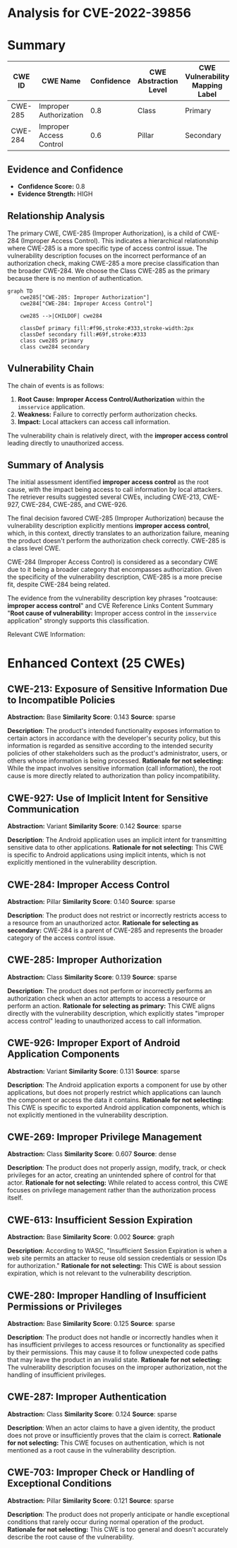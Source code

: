 # Analysis for CVE-2022-39856

# Summary
| CWE ID | CWE Name | Confidence | CWE Abstraction Level | CWE Vulnerability Mapping Label | CWE-Vulnerability Mapping Notes |
|---|---|---|---|---|---|
| CWE-285 | Improper Authorization | 0.8 | Class | Primary | Allowed-with-Review |
| CWE-284 | Improper Access Control | 0.6 | Pillar | Secondary | Discouraged |

## Evidence and Confidence

*   **Confidence Score:** 0.8
*   **Evidence Strength:** HIGH

## Relationship Analysis
The primary CWE, CWE-285 (Improper Authorization), is a child of CWE-284 (Improper Access Control). This indicates a hierarchical relationship where CWE-285 is a more specific type of access control issue. The vulnerability description focuses on the incorrect performance of an authorization check, making CWE-285 a more precise classification than the broader CWE-284. We choose the Class CWE-285 as the primary because there is no mention of authentication.

```mermaid
graph TD
    cwe285["CWE-285: Improper Authorization"]
    cwe284["CWE-284: Improper Access Control"]
    
    cwe285 -->|CHILDOF| cwe284
    
    classDef primary fill:#f96,stroke:#333,stroke-width:2px
    classDef secondary fill:#69f,stroke:#333
    class cwe285 primary
    class cwe284 secondary
```

## Vulnerability Chain
The chain of events is as follows:

1.  **Root Cause:** **Improper Access Control/Authorization** within the `imsservice` application.
2.  **Weakness:** Failure to correctly perform authorization checks.
3.  **Impact:** Local attackers can access call information.

The vulnerability chain is relatively direct, with the **improper access control** leading directly to unauthorized access.

## Summary of Analysis
The initial assessment identified **improper access control** as the root cause, with the impact being access to call information by local attackers. The retriever results suggested several CWEs, including CWE-213, CWE-927, CWE-284, CWE-285, and CWE-926.

The final decision favored CWE-285 (Improper Authorization) because the vulnerability description explicitly mentions **improper access control**, which, in this context, directly translates to an authorization failure, meaning the product doesn't perform the authorization check correctly. CWE-285 is a class level CWE.

CWE-284 (Improper Access Control) is considered as a secondary CWE due to it being a broader category that encompasses authorization. Given the specificity of the vulnerability description, CWE-285 is a more precise fit, despite CWE-284 being related.

The evidence from the vulnerability description key phrases "rootcause: **improper access control**" and CVE Reference Links Content Summary "**Root cause of vulnerability:** Improper access control in the `imsservice` application" strongly supports this classification.

Relevant CWE Information:

# Enhanced Context (25 CWEs)

## CWE-213: Exposure of Sensitive Information Due to Incompatible Policies
**Abstraction:** Base
**Similarity Score**: 0.143
**Source**: sparse

**Description**:
The product's intended functionality exposes information to certain actors in accordance with the developer's security policy, but this information is regarded as sensitive according to the intended security policies of other stakeholders such as the product's administrator, users, or others whose information is being processed.
**Rationale for not selecting:** While the impact involves sensitive information (call information), the root cause is more directly related to authorization than policy incompatibility.

## CWE-927: Use of Implicit Intent for Sensitive Communication
**Abstraction:** Variant
**Similarity Score**: 0.142
**Source**: sparse

**Description**:
The Android application uses an implicit intent for transmitting sensitive data to other applications.
**Rationale for not selecting:** This CWE is specific to Android applications using implicit intents, which is not explicitly mentioned in the vulnerability description.

## CWE-284: Improper Access Control
**Abstraction:** Pillar
**Similarity Score**: 0.140
**Source**: sparse

**Description**:
The product does not restrict or incorrectly restricts access to a resource from an unauthorized actor.
**Rationale for selecting as secondary:** CWE-284 is a parent of CWE-285 and represents the broader category of the access control issue.

## CWE-285: Improper Authorization
**Abstraction:** Class
**Similarity Score**: 0.139
**Source**: sparse

**Description**:
The product does not perform or incorrectly performs an authorization check when an actor attempts to access a resource or perform an action.
**Rationale for selecting as primary:** This CWE aligns directly with the vulnerability description, which explicitly states "improper access control" leading to unauthorized access to call information.

## CWE-926: Improper Export of Android Application Components
**Abstraction:** Variant
**Similarity Score**: 0.131
**Source**: sparse

**Description**:
The Android application exports a component for use by other applications, but does not properly restrict which applications can launch the component or access the data it contains.
**Rationale for not selecting:** This CWE is specific to exported Android application components, which is not explicitly mentioned in the vulnerability description.

## CWE-269: Improper Privilege Management
**Abstraction:** Class
**Similarity Score**: 0.607
**Source**: dense

**Description**:
The product does not properly assign, modify, track, or check privileges for an actor, creating an unintended sphere of control for that actor.
**Rationale for not selecting:** While related to access control, this CWE focuses on privilege management rather than the authorization process itself.

## CWE-613: Insufficient Session Expiration
**Abstraction:** Base
**Similarity Score**: 0.002
**Source**: graph

**Description**:
According to WASC, "Insufficient Session Expiration is when a web site permits an attacker to reuse old session credentials or session IDs for authorization."
**Rationale for not selecting:** This CWE is about session expiration, which is not relevant to the vulnerability description.

## CWE-280: Improper Handling of Insufficient Permissions or Privileges
**Abstraction:** Base
**Similarity Score**: 0.125
**Source**: sparse

**Description**:
The product does not handle or incorrectly handles when it has insufficient privileges to access resources or functionality as specified by their permissions. This may cause it to follow unexpected code paths that may leave the product in an invalid state.
**Rationale for not selecting:** The vulnerability description focuses on the improper authorization, not the handling of insufficient privileges.

## CWE-287: Improper Authentication
**Abstraction:** Class
**Similarity Score**: 0.124
**Source**: sparse

**Description**:
When an actor claims to have a given identity, the product does not prove or insufficiently proves that the claim is correct.
**Rationale for not selecting:** This CWE focuses on authentication, which is not mentioned as a root cause in the vulnerability description.

## CWE-703: Improper Check or Handling of Exceptional Conditions
**Abstraction:** Pillar
**Similarity Score**: 0.121
**Source**: sparse

**Description**:
The product does not properly anticipate or handle exceptional conditions that rarely occur during normal operation of the product.
**Rationale for not selecting:** This CWE is too general and doesn't accurately describe the root cause of the vulnerability.